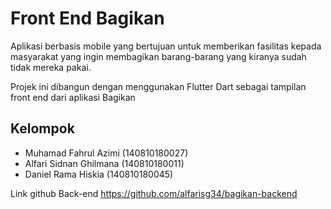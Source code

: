 # Front End Bagikan
Aplikasi berbasis mobile yang bertujuan untuk memberikan fasilitas kepada masyarakat yang ingin membagikan barang-barang yang kiranya sudah tidak mereka pakai.


Projek ini dibangun dengan menggunakan Flutter Dart sebagai tampilan front end dari aplikasi Bagikan

## Kelompok

- Muhamad Fahrul Azimi    (140810180027)
- Alfari Sidnan Ghilmana  (140810180011)
- Daniel Rama Hiskia      (140810180045)

Link github Back-end
 https://github.com/alfarisg34/bagikan-backend